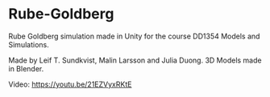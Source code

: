 # Rube-Goldberg

Rube Goldberg simulation made in Unity for the course DD1354 Models and Simulations.

Made by Leif T. Sundkvist, Malin Larsson and Julia Duong.
3D Models made in Blender.

Video:
https://youtu.be/21EZVyxRKtE
